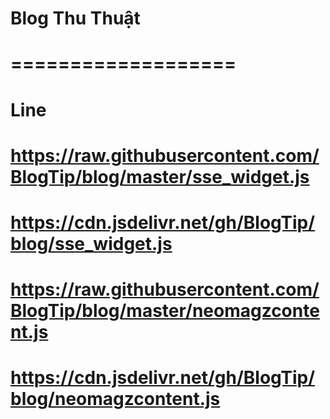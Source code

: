 # Blog Thu Thuật
# ===================
# Line
# https://raw.githubusercontent.com/BlogTip/blog/master/sse_widget.js
# https://cdn.jsdelivr.net/gh/BlogTip/blog/sse_widget.js
# https://raw.githubusercontent.com/BlogTip/blog/master/neomagzcontent.js
# https://cdn.jsdelivr.net/gh/BlogTip/blog/neomagzcontent.js
